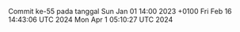 Commit ke-55 pada tanggal Sun Jan 01 14:00 2023 +0100
Fri Feb 16 14:43:06 UTC 2024
Mon Apr  1 05:10:27 UTC 2024
